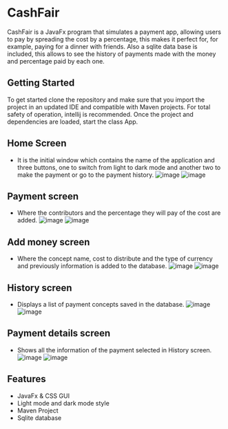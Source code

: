 # CashFair

CashFair is a JavaFx program that simulates a payment app, allowing users to pay by spreading the cost by a percentage, this makes it perfect for,
for example, paying for a dinner with friends.
Also a sqlite data base is included, this allows to see the history of payments made with the money and percentage paid by each one.

## Getting Started
To get started clone the repository and make sure that you import the project in an updated IDE and compatible with Maven projects.
For total safety of operation, intellij is recommended.
Once the project and dependencies are loaded, start the class App.

## Home Screen
- It is the initial window which contains the name of the application and three buttons, one to switch from light to dark mode and     another two to make the payment or go to the payment history.
![image](https://user-images.githubusercontent.com/94985283/209146455-27b56451-f3a2-4727-8b75-cf6fe5814248.png)
![image](https://user-images.githubusercontent.com/94985283/209146498-979cdc9f-0b41-4425-a0c5-ba8d950071f8.png)

## Payment screen
- Where the contributors and the percentage they will pay of the cost are added.
![image](https://user-images.githubusercontent.com/94985283/209147187-a625edf7-61f3-403f-95e4-ec099f2ec8dd.png)
![image](https://user-images.githubusercontent.com/94985283/209147426-5fe866d0-c108-457d-bad1-7d70cd965371.png)

## Add money screen
- Where the concept name, cost to distribute and the type of currency and previously information is added to the database.
![image](https://user-images.githubusercontent.com/94985283/209149033-2b7293ec-4e9b-4b63-9846-426a0b2f5738.png)
![image](https://user-images.githubusercontent.com/94985283/209149466-4d890a01-d3fa-4214-a44d-c3e4dc955851.png)

## History screen
- Displays a list of payment concepts saved in the database.
![image](https://user-images.githubusercontent.com/94985283/209146580-fb2e22bc-d41e-4b7c-8c2c-e51b4042f04f.png)
![image](https://user-images.githubusercontent.com/94985283/209146618-99f4b36a-eb30-4f7c-b915-0c5bdffdd8e0.png)
    
## Payment details screen
- Shows all the information of the payment selected in History screen.
![image](https://user-images.githubusercontent.com/94985283/209146687-91a8d2af-c75d-4c1e-acb6-3d0ac2fdf6f2.png)
![image](https://user-images.githubusercontent.com/94985283/209146721-83c2f8ef-a76d-4636-9074-bbe6dfce949d.png)
    
## Features
- JavaFx & CSS GUI
- Light mode and dark mode style
- Maven Project
- Sqlite database
